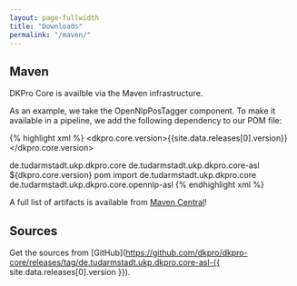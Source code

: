```yaml
---
layout: page-fullwidth
title: "Downloads"
permalink: "/maven/"
---
```


## Maven

DKPro Core is availble via the Maven infrastructure.

As an example, we take the OpenNlpPosTagger component. To make it available in a
pipeline, we add the following dependency to our POM file:

{% highlight xml %}
<properties>
  <dkpro.core.version>{{site.data.releases[0].version}}</dkpro.core.version>
</properties>

<dependencyManagement>
  <dependencies>
    <dependency>
      <artifact>de.tudarmstadt.ukp.dkpro.core</artifact>
      <group>de.tudarmstadt.ukp.dkpro.core-asl<group>
      <version>${dkpro.core.version}</version>
      <type>pom</type>
      <scope>import</scope>
    </dependency>
  </dependencies>
</dependencyManagement>

<dependencies>
  <dependency>
    <groupId>de.tudarmstadt.ukp.dkpro.core</groupId>
    <artifactId>de.tudarmstadt.ukp.dkpro.core.opennlp-asl</artifactId>
  </dependency>
</dependencies>
{% endhighlight xml %}

A full list of artifacts is available from [Maven Central][1]! 
	
## Sources

Get the sources from [GitHub](https://github.com/dkpro/dkpro-core/releases/tag/de.tudarmstadt.ukp.dkpro.core-asl-{{ site.data.releases[0].version }}).

[1]: http://search.maven.org/#search%7Cga%7C1%7Cg%3A%22de.tudarmstadt.ukp.dkpro.core%22%20AND%20v%3A%22{{site.data.releases[0].version}}%22